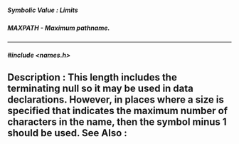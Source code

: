 ##### Symbolic Value : Limits
##### MAXPATH - Maximum pathname.
---
##### #include <names.h>
**Description :**
This length includes the terminating null so it may be used in data 
declarations.  However, in places where a size is specified that indicates the 
maximum number of characters in the name, then the symbol minus 1 should be 
used.
**See Also :**
[](D:/md_files/.md)
---

